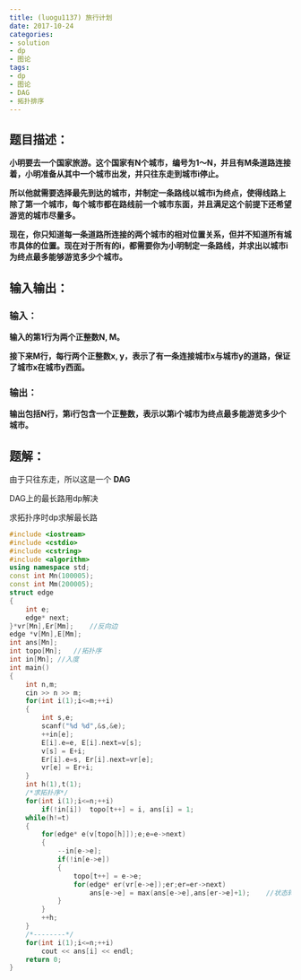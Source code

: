 ```yaml
---
title: (luogu1137) 旅行计划
date: 2017-10-24
categories:
- solution
- dp
- 图论
tags:
- dp
- 图论
- DAG
- 拓扑排序
---
```


<!-- more -->
## 题目描述：

**小明要去一个国家旅游。这个国家有N个城市，编号为1～N，并且有M条道路连接着，小明准备从其中一个城市出发，并只往东走到城市i停止。**

**所以他就需要选择最先到达的城市，并制定一条路线以城市i为终点，使得线路上除了第一个城市，每个城市都在路线前一个城市东面，并且满足这个前提下还希望游览的城市尽量多。**

**现在，你只知道每一条道路所连接的两个城市的相对位置关系，但并不知道所有城市具体的位置。现在对于所有的i，都需要你为小明制定一条路线，并求出以城市i为终点最多能够游览多少个城市。**

## 输入输出：

### 输入：

**输入的第1行为两个正整数N, M。**

**接下来M行，每行两个正整数x, y，表示了有一条连接城市x与城市y的道路，保证了城市x在城市y西面。**

### 输出：

**输出包括N行，第i行包含一个正整数，表示以第i个城市为终点最多能游览多少个城市。**

## 题解：

由于只往东走，所以这是一个 **DAG**

DAG上的最长路用dp解决

求拓扑序时dp求解最长路

```cpp
#include <iostream>
#include <cstdio>
#include <cstring>
#include <algorithm>
using namespace std;
const int Mn(100005);
const int Mm(200005);
struct edge
{
	int e;
	edge* next;
}*vr[Mn],Er[Mm];	//反向边
edge *v[Mn],E[Mm];
int ans[Mn];
int topo[Mn];	//拓扑序
int in[Mn];	//入度
int main()
{
	int n,m;
	cin >> n >> m;
	for(int i(1);i<=m;++i)
	{
		int s,e;
		scanf("%d %d",&s,&e);
		++in[e];
		E[i].e=e, E[i].next=v[s];
		v[s] = E+i;
		Er[i].e=s, Er[i].next=vr[e];
		vr[e] = Er+i;
	}
	int h(1),t(1);
	/*求拓扑序*/
	for(int i(1);i<=n;++i)
		if(!in[i])	topo[t++] = i, ans[i] = 1;
	while(h!=t)
	{
		for(edge* e(v[topo[h]]);e;e=e->next)
		{
			--in[e->e];
			if(!in[e->e])
			{
				topo[t++] = e->e;
				for(edge* er(vr[e->e]);er;er=er->next)
					ans[e->e] = max(ans[e->e],ans[er->e]+1);	//状态转移方程
			}
		}
		++h;
	}
	/*--------*/
	for(int i(1);i<=n;++i)
		cout << ans[i] << endl;
	return 0;
}
```
